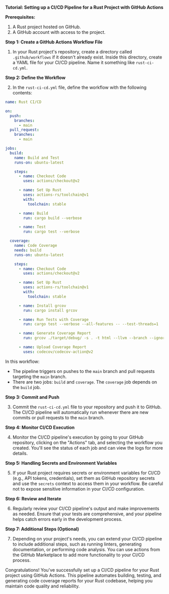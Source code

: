 **Tutorial: Setting up a CI/CD Pipeline for a Rust Project with GitHub Actions**

**Prerequisites:**

1. A Rust project hosted on GitHub.
2. A GitHub account with access to the project.

**Step 1: Create a GitHub Actions Workflow File**

1. In your Rust project's repository, create a directory called `.github/workflows` if it doesn't already exist. Inside this directory, create a YAML file for your CI/CD pipeline. Name it something like `rust-ci-cd.yml`.

**Step 2: Define the Workflow**

2. In the `rust-ci-cd.yml` file, define the workflow with the following contents:

```yaml
name: Rust CI/CD

on:
  push:
    branches:
      - main
  pull_request:
    branches:
      - main

jobs:
  build:
    name: Build and Test
    runs-on: ubuntu-latest

    steps:
      - name: Checkout Code
        uses: actions/checkout@v2

      - name: Set Up Rust
        uses: actions-rs/toolchain@v1
        with:
          toolchain: stable

      - name: Build
        run: cargo build --verbose

      - name: Test
        run: cargo test --verbose

  coverage:
    name: Code Coverage
    needs: build
    runs-on: ubuntu-latest

    steps:
      - name: Checkout Code
        uses: actions/checkout@v2

      - name: Set Up Rust
        uses: actions-rs/toolchain@v1
        with:
          toolchain: stable

      - name: Install grcov
        run: cargo install grcov

      - name: Run Tests with Coverage
        run: cargo test --verbose --all-features -- --test-threads=1

      - name: Generate Coverage Report
        run: grcov ./target/debug/ -s . -t html --llvm --branch --ignore-not-existing -o ./coverage/

      - name: Upload Coverage Report
        uses: codecov/codecov-action@v2
```

In this workflow:

- The pipeline triggers on pushes to the `main` branch and pull requests targeting the `main` branch.
- There are two jobs: `build` and `coverage`. The `coverage` job depends on the `build` job.

**Step 3: Commit and Push**

3. Commit the `rust-ci-cd.yml` file to your repository and push it to GitHub. The CI/CD pipeline will automatically run whenever there are new commits or pull requests to the `main` branch.

**Step 4: Monitor CI/CD Execution**

4. Monitor the CI/CD pipeline's execution by going to your GitHub repository, clicking on the "Actions" tab, and selecting the workflow you created. You'll see the status of each job and can view the logs for more details.

**Step 5: Handling Secrets and Environment Variables**

5. If your Rust project requires secrets or environment variables for CI/CD (e.g., API tokens, credentials), set them as GitHub repository secrets and use the `secrets` context to access them in your workflow. Be careful not to expose sensitive information in your CI/CD configuration.

**Step 6: Review and Iterate**

6. Regularly review your CI/CD pipeline's output and make improvements as needed. Ensure that your tests are comprehensive, and your pipeline helps catch errors early in the development process.

**Step 7: Additional Steps (Optional)**

7. Depending on your project's needs, you can extend your CI/CD pipeline to include additional steps, such as running linters, generating documentation, or performing code analysis. You can use actions from the GitHub Marketplace to add more functionality to your CI/CD process.

Congratulations! You've successfully set up a CI/CD pipeline for your Rust project using GitHub Actions. This pipeline automates building, testing, and generating code coverage reports for your Rust codebase, helping you maintain code quality and reliability.
